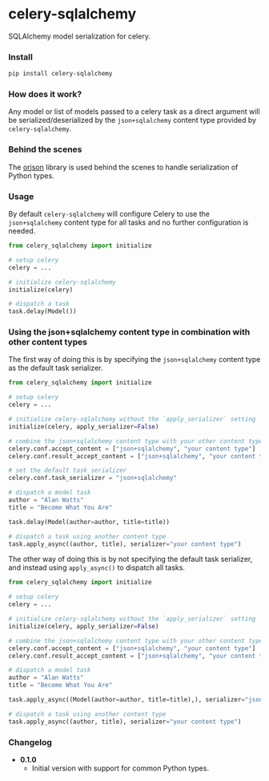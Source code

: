 # celery-sqlalchemy

SQLAlchemy model serialization for celery.

### Install

```sh
pip install celery-sqlalchemy
```

### How does it work?

Any model or list of models passed to a celery task as a direct argument will be
serialized/deserialized by the `json+sqlalchemy` content type provided by
`celery-sqlalchemy`.

### Behind the scenes

The [orjson](https://github.com/ijl/orjson) library is used behind the scenes to handle
serialization of Python types.

### Usage

By default `celery-sqlalchemy` will configure Celery to use the `json+sqlalchemy`
content type for all tasks and no further configuration is needed.

```python
from celery_sqlalchemy import initialize

# setup celery
celery = ...

# initialize celery-sqlalchemy
initialize(celery)

# dispatch a task
task.delay(Model())
```

### Using the json+sqlalchemy content type in combination with other content types

The first way of doing this is by specifying the `json+sqlalchemy` content type as
the default task serializer.

```python
from celery_sqlalchemy import initialize

# setup celery
celery = ...

# initialize celery-sqlalchemy without the `apply_serializer` setting
initialize(celery, apply_serializer=False)

# combine the json+sqlalchemy content type with your other content types
celery.conf.accept_content = ["json+sqlalchemy", "your content type"]
celery.conf.result_accept_content = ["json+sqlalchemy", "your content type"]

# set the default task serializer
celery.conf.task_serializer = "json+sqlalchemy"

# dispatch a model task
author = "Alan Watts"
title = "Become What You Are"

task.delay(Model(author=author, title=title))

# dispatch a task using another content type
task.apply_async((author, title), serializer="your content type")
```

The other way of doing this is by not specifying the default task serializer, and
instead using `apply_async()` to dispatch all tasks.

```python
from celery_sqlalchemy import initialize

# setup celery
celery = ...

# initialize celery-sqlalchemy without the `apply_serializer` setting
initialize(celery, apply_serializer=False)

# combine the json+sqlalchemy content type with your other content types
celery.conf.accept_content = ["json+sqlalchemy", "your content type"]
celery.conf.result_accept_content = ["json+sqlalchemy", "your content type"]

# dispatch a model task
author = "Alan Watts"
title = "Become What You Are"

task.apply_async((Model(author=author, title=title),), serializer="json+sqlalchemy")

# dispatch a task using another content type
task.apply_async((author, title), serializer="your content type")
```

### Changelog

- **0.1.0**
  - Initial version with support for common Python types.
